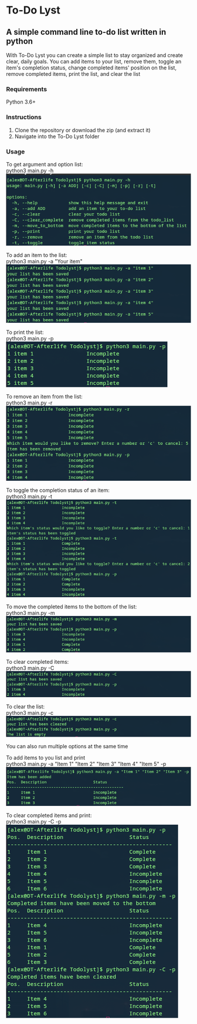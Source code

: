# To-Do Lyst
## A simple command line to-do list written in python
With To-Do Lyst you can create a simple list to stay organized and create clear, 
daily goals. You can add items to your list, remove them, toggle an item's 
completion status, change completed items' position on the list, remove completed
items, print the list, and clear the list
### Requirements
Python 3.6+
### Instructions
1. Clone the repository or download the zip (and extract it)
2. Navigate into the To-Do Lyst folder
### Usage
To get argument and option list:  
python3 main.py -h  
![Screenshot of help output](images/help.png)  

To add an item to the list:  
python3 main.py -a "Your item"  
![Screenshot of new Items added to the list](images/add.png)  

To print the list:  
python3 main.py -p  
![Screenshot of print option and output](images/print.png)  

To remove an item from the list:  
python3 main.py -r  
![Screenshot of remove option and output](images/remove.png)  

To toggle the completion status of an item:  
python3 main.py -t  
![Screenshot of the toggle option and output](images/toggle.png)  

To move the completed items to the bottom of the list:  
python3 main.py -m  
![Screenshot of the move-completed-to-bottom option and output](images/move_completed_to_bottom.png)  

To clear completed items:  
python3 main.py -C  
![Screenshot of the clear-completed option and output](images/clear_completed.png)  

To clear the list:  
python3 main.py -c  
![Screenshot of the clear-list option and output](images/clear_list.png)  

You can also run multiple options at the same time  

To add items to you list and print  
python3 main.py -a "Item 1" "Item 2" "Item 3" "Item 4" "Item 5" -p  
![Screenshot of add and print option together and output](images/add_and_print.png)  

To clear completed items and print:  
python3 main.py -C -p  
![Screenshot of clear-completed and print options and output](images/move_clear_print.png)  
